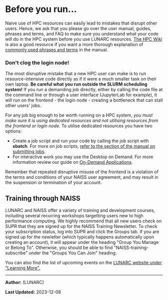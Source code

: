 # Before you run...
Naive use of HPC resources can easily lead to mistakes that disrupt other users. Hence, we ask that you please go over the user manual, guides, phrases and terms, and FAQ to make sure you understand what your code will do in the HPC system before you use LUNARC resources. [The HPC Wiki](https://hpc-wiki.info/hpc/Category:Basics) is also a good resource if you want a more thorough explanation of [commonly used phrases and terms](../manual/manual_common_phrases.md) in the manual.

### Don't clog the login node!
The most disruptive mistake that a new HPC user can make is to run resource-intensive code directly as if it were a much smaller task on their own laptop. **Be careful what you run outside the SLURM scheduling system!** If you run a demanding job directly, either by calling the code file at the command line or through a user interface (JupyterLab for example), it will run on the frontend - the login node - creating a bottleneck that can stall other users' jobs. 

For any job big enough to be worth running on a HPC system, *you must make sure it is using dedicated resources and not utilising resources from the frontend or login node*.  To utilise dedicated resources you have two options:

* Create a job script and run your code by calling the job script with **sbatch**. For more on job scripts, [refer to the section of the manual on submitting jobs](../manual/submitting_jobs/manual_basic_job.md).
* For interactive work you may use the Desktop on Demand.   For more information review our guide on [On-Demand Applications](gfxlauncher.md).

Remember that repeated disruptive misuse of the frontend is a violation of the terms and conditions of your NAISS user agreement, and may result in the suspension or termination of your account.

## Training through NAISS
LUNARC and NAISS offer a variety of training and development courses, including several recurring workshops targetting users new to high performance computing. We highly recommend that all new users check on SUPR that they are signed up for the NAISS Training Newsletter. To check your subscription status, log into SUPR and click the Groups tab. If you are signed up for the newletter (which typically happens automatically upon creating an account), it will appear under the heading "Group You Manage or Belong To". Otherwise, you should be able to find "NAISS-training-subscribe" under the "Groups You Can Join" heading.

You can also find the list of upcoming events on the [LUNARC website under "Learning More".](https://www.lunarc.lu.se/learning-more/training-courses/)

---

**Author:**
(LUNARC)

**Last Updated:**
2023-12-08

